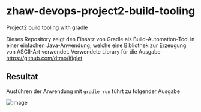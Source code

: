 # zhaw-devops-project2-build-tooling
Project2 build tooling with gradle

Dieses Repository zeigt den Einsatz von Gradle als Build-Automation-Tool in einer einfachen Java-Anwendung, welche eine Bibliothek zur Erzeugung von ASCII-Art verwendet. Verwendete Library für die Ausgabe https://github.com/dtmo/jfiglet

## Resultat

Ausführen der Anwendung mit ```gradle run``` führt zu folgender Ausgabe

![image](https://user-images.githubusercontent.com/60733270/109631896-ba646180-7b46-11eb-9329-282a7ad5cfb1.png)
